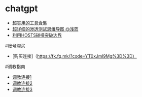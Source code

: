 # chatgpt
- [超实用的工具合集](https://start.me/)
- [超详细的渗透测试思维导图 @浅蓝](https://github.com/iSafeBlue/Mind-Map)
- [利用HOSTS碰撞突破边界](https://xz.aliyun.com/t/9590)


#账号购买
- [购买连接]（https://fk.fq.mk/?code=YT0xJmI9Mg%3D%3D）


#调教指南
- [调教连接1](https://chatguide.plexpt.com/#%E9%97%AE%E9%A2%98%E8%A1%A8)
- [调教连接2](https://zhuanlan.zhihu.com/p/591003498)
- [调教连接3](https://github.com/PlexPt/awesome-chatgpt-prompts-zh/issues/12)

